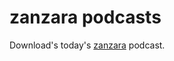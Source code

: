 # zanzara podcasts

Download's today's [zanzara](http://www.radio24.ilsole24ore.com/programma/lazanzara) podcast.

